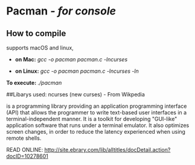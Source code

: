 # Pacman *- for console*
## How to compile
supports macOS and linux,

* **on Mac:**
  *gcc -o pacman pacman.c -lncurses*

* **on Linux:**
  *gcc -o pacman pacman.c -lncurses -ln*

**To execute:**
*./pacman* 

##Libarys used:
ncurses (new curses) - From Wikpedia

is a programming library providing an application programming
interface (API) that allows the programmer to write text-based user interfaces
in a terminal-independent manner.
It is a toolkit for developing "GUI-like" application software
that runs under a terminal emulator.
It also optimizes screen changes, in order to reduce the latency experienced
when using remote shells.

READ ONLINE: http://site.ebrary.com/lib/alltitles/docDetail.action?docID=10278601
